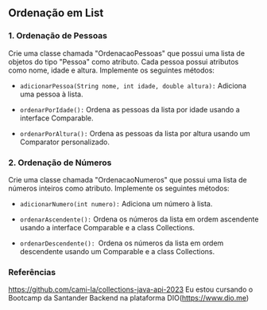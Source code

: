 ## Ordenação em List

### 1. Ordenação de Pessoas

Crie uma classe chamada "OrdenacaoPessoas" que possui uma lista de objetos do tipo "Pessoa" como atributo. Cada pessoa possui atributos como nome, idade e altura. Implemente os seguintes métodos:

- ``adicionarPessoa(String nome, int idade, double altura):`` Adiciona uma pessoa à lista.

- ``ordenarPorIdade():`` Ordena as pessoas da lista por idade usando a interface Comparable.

- ``ordenarPorAltura():`` Ordena as pessoas da lista por altura usando um Comparator personalizado.

### 2. Ordenação de Números

Crie uma classe chamada "OrdenacaoNumeros" que possui uma lista de números inteiros como atributo. Implemente os seguintes métodos:

- ``adicionarNumero(int numero):`` Adiciona um número à lista.

- ``ordenarAscendente():`` Ordena os números da lista em ordem ascendente usando a interface Comparable e a class Collections.

- ``ordenarDescendente(): ``Ordena os números da lista em ordem descendente usando um Comparable e a class Collections.


### Referências

https://github.com/cami-la/collections-java-api-2023
Eu estou cursando o Bootcamp da Santander Backend na plataforma DIO(https://www.dio.me)